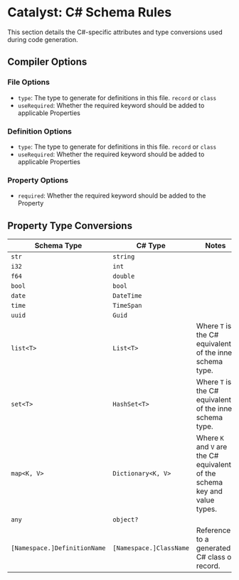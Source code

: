 # Catalyst: C# Schema Rules
This section details the C#-specific attributes and type conversions used during code generation.

## Compiler Options
### File Options
- `type`: The type to generate for definitions in this file. `record` or `class`
- `useRequired`: Whether the required keyword should be added to applicable Properties

### Definition Options
- `type`: The type to generate for definitions in this file. `record` or `class`
- `useRequired`: Whether the required keyword should be added to applicable Properties

### Property Options
- `required`: Whether the required keyword should be added to the Property

## Property Type Conversions
| Schema Type                  | C# Type                 | Notes                                                                       |
|------------------------------|-------------------------|-----------------------------------------------------------------------------|
| `str`                        | `string`                |                                                                             |
| `i32`                        | `int`                   |                                                                             |
| `f64`                        | `double`                |                                                                             |
| `bool`                       | `bool`                  |                                                                             |
| `date`                       | `DateTime`              |                                                                             |
| `time`                       | `TimeSpan`              |                                                                             |
| `uuid`                       | `Guid`                  |                                                                             |
| `list<T>`                    | `List<T>`               | Where `T` is the C# equivalent of the inner schema type.                    |
| `set<T>`                     | `HashSet<T>`            | Where `T` is the C# equivalent of the inner schema type.                    |
| `map<K, V>`                  | `Dictionary<K, V>`      | Where `K` and `V` are the C# equivalents of the schema key and value types. |
| `any`                        | `object?`               |                                                                             |
| `[Namespace.]DefinitionName` | `[Namespace.]ClassName` | Reference to a generated C# class or record.                                |
